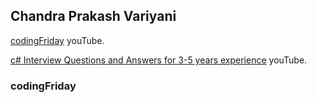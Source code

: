 ## Chandra Prakash Variyani

[codingFriday](https://www.youtube.com/channel/UCscSurmy2BBa4hBspnyCcOw) youTube.

[c# Interview Questions and Answers for 3-5 years experience](https://github.com/cpvariyani/c--interview-question-and-answer/blob/master/C%23%20Interview%20Questions%20for%203-5%20years%20experienced.pdf) youTube.

### codingFriday

